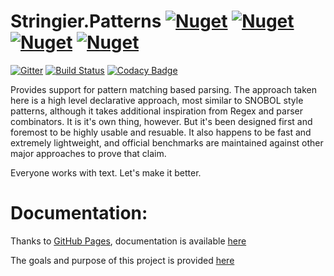 # Stringier.Patterns [![Nuget](https://img.shields.io/nuget/dt/Stringier.Patterns.svg?label=Patterns&logo=nuget)](https://www.nuget.org/packages/Stringier.Patterns/) [![Nuget](https://img.shields.io/nuget/dt/Stringier.Patterns.FSharp?label=F%23%20&logo=nuget)](https://www.nuget.org/packages/Stringier.Patterns.FSharp/) [![Nuget](https://img.shields.io/nuget/dt/Stringier.Patterns.MSTest?label=MSTest&logo=nuget)](https://www.nuget.org/packages/Stringier.Patterns.MSTest/) [![Nuget](https://img.shields.io/nuget/dt/Stringier.Patterns.MSTest?label=NUnit&logo=nuget)](https://www.nuget.org/packages/Stringier.Patterns.NUnit/)

[![Gitter](https://badges.gitter.im/Stringier/community.svg)](https://gitter.im/Stringier/community?utm_source=badge&utm_medium=badge&utm_campaign=pr-badge)
[![Build Status](https://dev.azure.com/p-kell/Stringier/_apis/build/status/Stringier.Patterns?branchName=master)](https://dev.azure.com/p-kell/Stringier/_build/latest?definitionId=20&branchName=master)
[![Codacy Badge](https://api.codacy.com/project/badge/Grade/fd4ac1cad3d64e8da4cf100953e78e2f)](https://www.codacy.com/gh/Stringier/Patterns?utm_source=github.com&amp;utm_medium=referral&amp;utm_content=Stringier/Patterns&amp;utm_campaign=Badge_Grade)

Provides support for pattern matching based parsing. The approach taken here is a high level declarative approach, most similar to SNOBOL style patterns, although it takes additional inspiration from Regex and parser combinators. It is it's own thing, however. But it's been designed first and foremost to be highly usable and resuable. It also happens to be fast and extremely lightweight, and official benchmarks are maintained against other major approaches to prove that claim.

Everyone works with text. Let's make it better.

# Documentation:

Thanks to [GitHub Pages](https://pages.github.com/), documentation is available [here](https://entomy.github.io/Stringier/)

The goals and purpose of this project is provided [here](https://gist.github.com/Entomy/b36c5dd74e38d97d630abf26543734e2)
